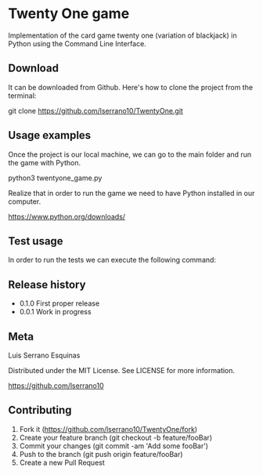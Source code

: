 # Twenty One game

Implementation of the card game twenty one (variation of blackjack) in Python using the Command Line Interface.

## Download

It can be downloaded from Github. Here's how to clone the project from the terminal:

git clone https://github.com/lserrano10/TwentyOne.git

## Usage examples

Once the project is our local machine, we can go to the main folder and run the game with Python.

python3 twentyone_game.py

Realize that in order to run the game we need to have Python installed in our computer.

https://www.python.org/downloads/

## Test usage

In order to run the tests we can execute the following command:

## Release history

- 0.1.0
        First proper release
- 0.0.1
        Work in progress

## Meta

Luis Serrano Esquinas

Distributed under the MIT License. See LICENSE for more information.

https://github.com/lserrano10

## Contributing

1. Fork it (https://github.com/lserrano10/TwentyOne/fork)
2. Create your feature branch (git checkout -b feature/fooBar)
3. Commit your changes (git commit -am 'Add some fooBar')
4. Push to the branch (git push origin feature/fooBar)
5. Create a new Pull Request
